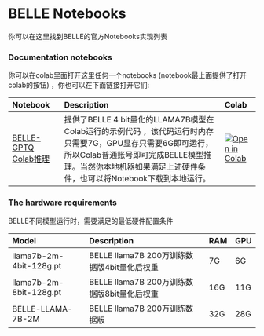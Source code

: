  
<!---
Copyright 2023 The BELLE Team. All rights reserved.

Licensed under the Apache License, Version 2.0 (the "License");
you may not use this file except in compliance with the License.
You may obtain a copy of the License at

    http://www.apache.org/licenses/LICENSE-2.0

Unless required by applicable law or agreed to in writing, software
distributed under the License is distributed on an "AS IS" BASIS,
WITHOUT WARRANTIES OR CONDITIONS OF ANY KIND, either express or implied.
See the License for the specific language governing permissions and
limitations under the License.
-->

#  BELLE Notebooks

你可以在这里找到BELLE的官方Notebooks实现列表


### Documentation notebooks
你可以在colab里面打开这里任何一个notebooks (notebook最上面提供了打开colab的按钮) ，你也可以在下面链接打开它们:

| Notebook     |      Description      |  Colab |
|:----------|:-------------|:-------------|
| [BELLE-GPTQ Colab推理](https://github.com/LianjiaTech/BELLE/blob/main/notebook/BELLE_INFER_COLAB.ipynb)  | 提供了BELLE 4 bit量化的LLAMA7B模型在Colab运行的示例代码 ，该代码运行时内存只需要7G，GPU显存只需要6G即可运行，所以Colab普通账号即可完成BELLE模型推理。当然你本地机器如果满足上述硬件条件，也可以将Notebook下载到本地运行。|[![Open in Colab](https://colab.research.google.com/assets/colab-badge.svg)](https://colab.research.google.com/github/LianjiaTech/BELLE/blob/main/notebook/BELLE_INFER_COLAB.ipynb)|

### The hardware requirements 
BELLE不同模型运行时，需要满足的最低硬件配置条件

| Model     |       Description      |     RAM      |  GPU |
|:----------|:-------------|:-------------|:-------------|
|llama7b-2m-4bit-128g.pt | BELLE llama7B 200万训练数据版4bit量化后权重  |7G| 6G|
|llama7b-2m-8bit-128g.pt | BELLE llama7B 200万训练数据版8bit量化后权重  |16G| 11G|
|BELLE-LLAMA-7B-2M | BELLE llama7B 200万训练数据版  |32G| 28G|



